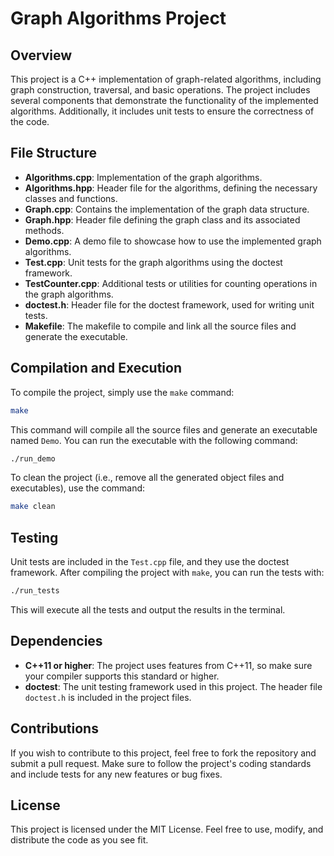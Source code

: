 
# Graph Algorithms Project

## Overview

This project is a C++ implementation of graph-related algorithms, including graph construction, traversal, and basic operations. The project includes several components that demonstrate the functionality of the implemented algorithms. Additionally, it includes unit tests to ensure the correctness of the code.

## File Structure

- **Algorithms.cpp**: Implementation of the graph algorithms.
- **Algorithms.hpp**: Header file for the algorithms, defining the necessary classes and functions.
- **Graph.cpp**: Contains the implementation of the graph data structure.
- **Graph.hpp**: Header file defining the graph class and its associated methods.
- **Demo.cpp**: A demo file to showcase how to use the implemented graph algorithms.
- **Test.cpp**: Unit tests for the graph algorithms using the doctest framework.
- **TestCounter.cpp**: Additional tests or utilities for counting operations in the graph algorithms.
- **doctest.h**: Header file for the doctest framework, used for writing unit tests.
- **Makefile**: The makefile to compile and link all the source files and generate the executable.

## Compilation and Execution

To compile the project, simply use the `make` command:

```bash
make
```

This command will compile all the source files and generate an executable named `Demo`. You can run the executable with the following command:

```bash
./run_demo
```

To clean the project (i.e., remove all the generated object files and executables), use the command:

```bash
make clean
```

## Testing

Unit tests are included in the `Test.cpp` file, and they use the doctest framework. After compiling the project with `make`, you can run the tests with:

```bash
./run_tests
```

This will execute all the tests and output the results in the terminal.

## Dependencies

- **C++11 or higher**: The project uses features from C++11, so make sure your compiler supports this standard or higher.
- **doctest**: The unit testing framework used in this project. The header file `doctest.h` is included in the project files.

## Contributions

If you wish to contribute to this project, feel free to fork the repository and submit a pull request. Make sure to follow the project's coding standards and include tests for any new features or bug fixes.

## License

This project is licensed under the MIT License. Feel free to use, modify, and distribute the code as you see fit.
